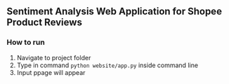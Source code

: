 ## Sentiment Analysis Web Application for Shopee Product Reviews

### How to run
1. Navigate to project folder
2. Type in command `python website/app.py` inside command line
3. Input ppage will appear